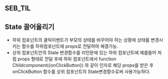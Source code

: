 ## SEB_TIL

## State 끌어올리기
- 하위 컴포넌트의 클릭이벤트가 부모의 상태를 바꾸어야 하는 상황에 상태를 변경시키는 함수를 하위컴포넌트에 props로 전달하여 해결가능.
- 상위 컴포넌트안의 State 변경함수를 리턴문에 있는 하위 컴포넌트에 예를들어<Childcomponent onClickButton = {State변경함수}/> 처럼 props 형태로 전달 후에 하위 컴포넌트에서 function Childcomponent({onClickButton}) 와 같이 인자로 해당 props를 받은 후 onClickButton 함수를 상위 컴포넌트의 State변경함수로써 사용가능하다.